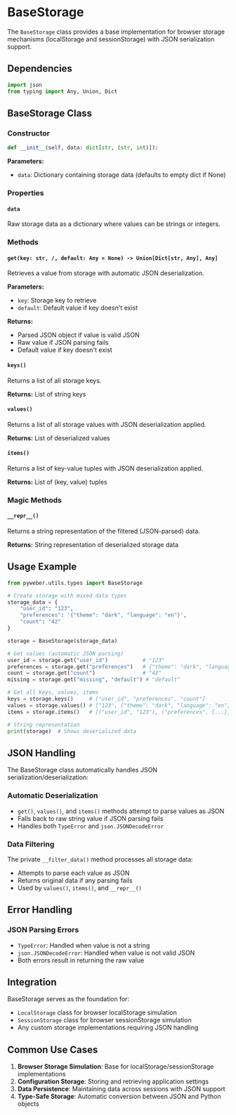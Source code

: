 # BaseStorage

The `BaseStorage` class provides a base implementation for browser storage mechanisms (localStorage and sessionStorage) with JSON serialization support.

## Dependencies

```python
import json
from typing import Any, Union, Dict
```

## BaseStorage Class

### Constructor
```python
def __init__(self, data: dict[str, (str, int)]):
```

**Parameters:**
- `data`: Dictionary containing storage data (defaults to empty dict if None)

### Properties

#### `data`
Raw storage data as a dictionary where values can be strings or integers.

### Methods

#### `get(key: str, /, default: Any = None) -> Union[Dict[str, Any], Any]`
Retrieves a value from storage with automatic JSON deserialization.

**Parameters:**
- `key`: Storage key to retrieve
- `default`: Default value if key doesn't exist

**Returns:** 
- Parsed JSON object if value is valid JSON
- Raw value if JSON parsing fails
- Default value if key doesn't exist

#### `keys()`
Returns a list of all storage keys.

**Returns:** List of string keys

#### `values()`
Returns a list of all storage values with JSON deserialization applied.

**Returns:** List of deserialized values

#### `items()`
Returns a list of key-value tuples with JSON deserialization applied.

**Returns:** List of (key, value) tuples

### Magic Methods

#### `__repr__()`
Returns a string representation of the filtered (JSON-parsed) data.

**Returns:** String representation of deserialized storage data

## Usage Example

```python
from pyweber.utils.types import BaseStorage

# Create storage with mixed data types
storage_data = {
    "user_id": "123",
    "preferences": '{"theme": "dark", "language": "en"}',
    "count": "42"
}

storage = BaseStorage(storage_data)

# Get values (automatic JSON parsing)
user_id = storage.get("user_id")           # "123"
preferences = storage.get("preferences")   # {"theme": "dark", "language": "en"}
count = storage.get("count")               # "42"
missing = storage.get("missing", "default") # "default"

# Get all keys, values, items
keys = storage.keys()     # ["user_id", "preferences", "count"]
values = storage.values() # ["123", {"theme": "dark", "language": "en"}, "42"]
items = storage.items()   # [("user_id", "123"), ("preferences", {...}), ...]

# String representation
print(storage)  # Shows deserialized data
```

## JSON Handling

The BaseStorage class automatically handles JSON serialization/deserialization:

### Automatic Deserialization
- `get()`, `values()`, and `items()` methods attempt to parse values as JSON
- Falls back to raw string value if JSON parsing fails
- Handles both `TypeError` and `json.JSONDecodeError`

### Data Filtering
The private `__filter_data()` method processes all storage data:
- Attempts to parse each value as JSON
- Returns original data if any parsing fails
- Used by `values()`, `items()`, and `__repr__()`

## Error Handling

### JSON Parsing Errors
- `TypeError`: Handled when value is not a string
- `json.JSONDecodeError`: Handled when value is not valid JSON
- Both errors result in returning the raw value

## Integration

BaseStorage serves as the foundation for:
- `LocalStorage` class for browser localStorage simulation
- `SessionStorage` class for browser sessionStorage simulation
- Any custom storage implementations requiring JSON handling

## Common Use Cases

1. **Browser Storage Simulation**: Base for localStorage/sessionStorage implementations
2. **Configuration Storage**: Storing and retrieving application settings
3. **Data Persistence**: Maintaining data across sessions with JSON support
4. **Type-Safe Storage**: Automatic conversion between JSON and Python objects